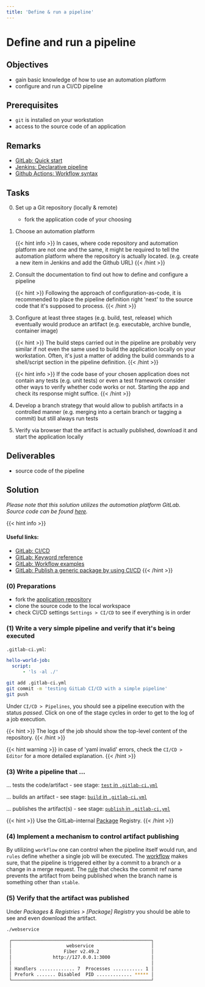 ```yaml
---
title: 'Define & run a pipeline'
---
```



Define and run a pipeline
=========================


## Objectives

* gain basic knowledge of how to use an automation platform
* configure and run a CI/CD pipeline


## Prerequisites

* `git` is installed on your workstation
* access to the source code of an application


## Remarks

* [GitLab: Quick start](https://docs.gitlab.com/ee/ci/quick_start/)
* [Jenkins: Declarative pipeline](https://www.jenkins.io/doc/book/pipeline/syntax/#declarative-pipeline)
* [Github Actions: Workflow syntax](https://docs.github.com/en/actions/reference/workflow-syntax-for-github-actions)


## Tasks

0. Set up a Git repository (locally & remote)

   * fork the application code of your choosing

1. Choose an automation platform 

    {{< hint info >}}
In cases, where code repository and automation platform are not one and the same, it might be
required to tell the automation platform where the repository is actually located. (e.g. create a new
item in Jenkins and add the Github URL)
    {{< /hint >}}

2. Consult the documentation to find out how to define and configure a pipeline  

    {{< hint >}}
Following the approach of configuration-as-code, it is recommended to place the pipeline definition
right 'next' to the source code that it's supposed to process.
    {{< /hint >}}

3. Configure at least three stages (e.g. build, test, release) which eventually would produce an artifact
   (e.g. executable, archive bundle, container image) 

    {{< hint >}}
The build steps carried out in the pipeline are probably very similar if not even the same used to build
the application locally on your workstation. Often, it's just a matter of adding the build commands to a shell/script
section in the pipeline definition.
    {{< /hint >}}

    {{< hint info >}}
If the code base of your chosen application does not contain any tests (e.g. unit tests) or even a test framework 
consider other ways to verify whether code works or not. Starting the app and check its response might suffice.
    {{< /hint >}}

4. Develop a branch strategy that would allow to publish artifacts in a controlled manner (e.g. merging into a certain
   branch or tagging a commit) but still always run tests 

5. Verify via browser that the artifact is actually published, download it and start the application locally


## Deliverables

* source code of the pipeline


## Solution

*Please note that this solution utilizes the automation platform GitLab. Source code
can be found
[here](https://github.com/lucendio/lecture-devops-code/tree/master/exercises/define-and-run-pipeline).*

{{< hint info >}}
#### Useful links:
* [GitLab: CI/CD](https://docs.gitlab.com/ee/ci/README.html)
* [GitLab: Keyword reference](https://docs.gitlab.com/ee/ci/yaml/README.html)
* [GitLab: Workflow examples](https://docs.gitlab.com/ee/ci/yaml/workflow.html)
* [GitLab: Publish a generic package by using CI/CD](https://docs.gitlab.com/ee/user/packages/generic_packages/#publish-a-generic-package-by-using-cicd)
{{< /hint >}}


### (0) Preparations

* fork the [application repository](https://gitlab.bht-berlin.de/fb6-wp11-devops/webservice) 
* clone the source code to the local workspace
* check CI/CD settings `Settings > CI/CD` to see if everything is in order


### (1) Write a very simple pipeline and verify that it's being executed

`.gitlab-ci.yml`:
```yml
hello-world-job:
  script:
      - 'ls -al ./'
```

```bash
git add .gitlab-ci.yml
git commit -m 'testing GitLab CI/CD with a simple pipeline'
git push
```

Under `CI/CD > Pipelines`, you should see a pipeline execution with the status *passed*. Click on one of
the stage cycles in order to get to the log of a job execution. 

{{< hint >}}
The logs of the job should show the top-level content of the repository.
{{< /hint >}}

{{< hint warning >}}
in case of 'yaml invalid' errors, check the `CI/CD > Editor` for a more detailed explanation.
{{< /hint >}}


### (3) Write a pipeline that ...

... tests the code/artifact - see stage:
[`test` in `.gitlab-ci.yml`](https://github.com/lucendio/lecture-devops-code/blob/911cb6dab66674aa71789568494a27dc58108491/exercises/define-and-run-pipeline/.gitlab-ci.yml#L23:L28)

... builds an artifact - see stage:
[`build` in `.gitlab-ci.yml`](https://github.com/lucendio/lecture-devops-code/blob/911cb6dab66674aa71789568494a27dc58108491/exercises/define-and-run-pipeline/.gitlab-ci.yml#L31:L43)

... publishes the artifact(s) - see stage:
[`publish` in `.gitlab-ci.yml`](https://github.com/lucendio/lecture-devops-code/blob/911cb6dab66674aa71789568494a27dc58108491/exercises/define-and-run-pipeline/.gitlab-ci.yml#L46:L67)

{{< hint >}}
Use the GitLab-internal [Package](https://docs.gitlab.com/ee/user/packages/package_registry/) Registry.
{{< /hint >}}


### (4) Implement a mechanism to control artifact publishing

By utilizing `workflow` one can control when the pipeline itself would run, and `rules` define whether a single job will
be executed. The [workflow](https://github.com/lucendio/lecture-devops-code/blob/911cb6dab66674aa71789568494a27dc58108491/exercises/define-and-run-pipeline/.gitlab-ci.yml#L1:L12)
makes sure, that the pipeline is triggered either by a commit to a branch or a change in a merge request.
The [rule](https://github.com/lucendio/lecture-devops-code/blob/911cb6dab66674aa71789568494a27dc58108491/exercises/define-and-run-pipeline/.gitlab-ci.yml#L49:L50)
that checks the commit ref name prevents the artifact from being published when the branch name is something other than
`stable`.

### (5) Verify that the artifact was published

Under *Packages & Registries > [Package] Registry* you should be able to see and even
download the artifact.

```bash
./webservice 

 ┌───────────────────────────────────────────────────┐ 
 │                    webservice                     │ 
 │                   Fiber v2.49.2                   │ 
 │               http://127.0.0.1:3000               │ 
 │                                                   │ 
 │ Handlers ............. 7  Processes ........... 1 │ 
 │ Prefork ....... Disabled  PID ............. ***** │ 
 └───────────────────────────────────────────────────┘ 

```

